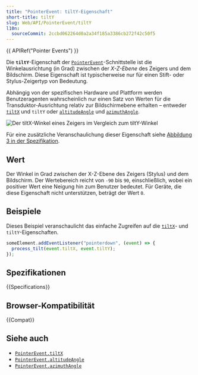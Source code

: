 ```yaml
---
title: "PointerEvent: tiltY-Eigenschaft"
short-title: tiltY
slug: Web/API/PointerEvent/tiltY
l10n:
  sourceCommit: 2ccbd062264d0a2a34f185a3386cb272f42c50f5
---
```


{{ APIRef("Pointer Events") }}

Die **`tiltY`**-Eigenschaft der [`PointerEvent`](/de/docs/Web/API/PointerEvent)-Schnittstelle ist die Winkelausrichtung (in Grad) zwischen der _X-Z-Ebene_ des Zeigers und dem Bildschirm. Diese Eigenschaft ist typischerweise nur für einen Stift- oder Stylus-Zeigertyp von Bedeutung.

Abhängig von der spezifischen Hardware und Plattform werden Benutzeragenten wahrscheinlich nur einen Satz von Werten für die Transduktor-Ausrichtung relativ zur Bildschirmebene erhalten – entweder [`tiltX`](/de/docs/Web/API/PointerEvent/tiltX) und `tiltY` oder [`altitudeAngle`](/de/docs/Web/API/PointerEvent/altitudeAngle) und [`azimuthAngle`](/de/docs/Web/API/PointerEvent/azimuthAngle).

![Der tiltX-Winkel eines Zeigers im Vergleich zum tiltY-Winkel](tilt_x_y_angles.svg)

Für eine zusätzliche Veranschaulichung dieser Eigenschaft siehe [Abbildung 3 in der Spezifikation](https://w3c.github.io/pointerevents/#dom-pointerevent-tilty).

## Wert

Der Winkel in Grad zwischen der X-Z-Ebene des Zeigers (Stylus) und dem Bildschirm. Der Wertebereich reicht von `-90` bis `90`, einschließlich, wobei ein positiver Wert eine Neigung hin zum Benutzer bedeutet. Für Geräte, die diese Eigenschaft nicht unterstützen, beträgt der Wert `0`.

## Beispiele

Dieses Beispiel veranschaulicht das einfache Zugreifen auf die [`tiltX`](/de/docs/Web/API/PointerEvent/tiltX)- und `tiltY`-Eigenschaften.

```js
someElement.addEventListener("pointerdown", (event) => {
  process_tilt(event.tiltX, event.tiltY);
});
```

## Spezifikationen

{{Specifications}}

## Browser-Kompatibilität

{{Compat}}

## Siehe auch

- [`PointerEvent.tiltX`](/de/docs/Web/API/PointerEvent/tiltX)
- [`PointerEvent.altitudeAngle`](/de/docs/Web/API/PointerEvent/altitudeAngle)
- [`PointerEvent.azimuthAngle`](/de/docs/Web/API/PointerEvent/azimuthAngle)
